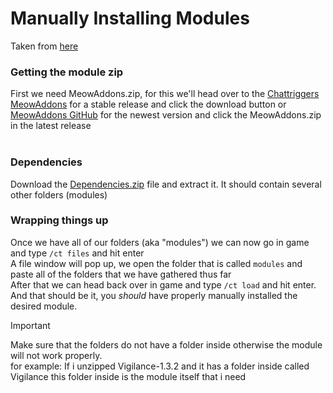 # Manually Installing Modules

Taken from [here](https://github.com/DocilElm/Doc-Ct-Guide/blob/main/misc/ManualInstall.md)

### Getting the module zip
First we need MeowAddons.zip, for this we'll head over to the [Chattriggers MeowAddons](https://www.chattriggers.com/modules/v/meowaddons) for a stable release and click the download button or [MeowAddons GitHub](https://github.com/kiwidotzip/MeowAddons/releases/) for the newest version and click the MeowAddons.zip in the latest release<br>
<br>
### Dependencies

Download the [Dependencies.zip](https://github.com/kiwidotzip/MeowAddons/releases/tag/Dependencies) file and extract it. It should contain several other folders (modules)

### Wrapping things up
Once we have all of our folders (aka "modules") we can now go in game and type `/ct files` and hit enter<br>
A file window will pop up, we open the folder that is called `modules` and paste all of the folders that we have gathered thus far<br>
After that we can head back over in game and type `/ct load` and hit enter.<br>
And that should be it, you _should_ have properly manually installed the desired module.
> [!IMPORTANT]
> Make sure that the folders do not have a folder inside otherwise the module will not work properly.<br>
> for example: If i unzipped Vigilance-1.3.2 and it has a folder inside called Vigilance this folder inside is the module itself that i need

